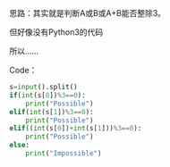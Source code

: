 思路：其实就是判断A或B或A+B能否整除3。

但好像没有Python3的代码

所以……

Code：

```python
s=input().split()
if(int(s[0])%3==0):
    print("Possible")
elif(int(s[1])%3==0):
    print("Possible")
elif((int(s[0])+int(s[1]))%3==0):
    print("Possible")
else:
    print("Impossible")
```
